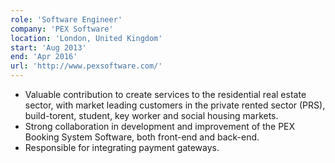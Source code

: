 ```yaml
---
role: 'Software Engineer'
company: 'PEX Software'
location: 'London, United Kingdom'
start: 'Aug 2013'
end: 'Apr 2016'
url: 'http://www.pexsoftware.com/'
---
```


- Valuable contribution to create services to the residential real estate sector, with market leading customers in the private rented sector (PRS), build-torent, student, key worker and social housing markets.
- Strong collaboration in development and improvement of the PEX Booking System Software, both front-end and back-end.
- Responsible for integrating payment gateways.

